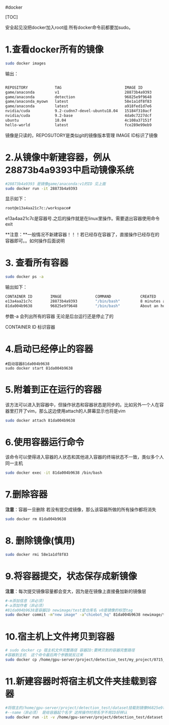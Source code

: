 #docker

[TOC]

安全起见没把docker加入root组  所有docker命令前都要加sudo。

# 1.查看docker所有的镜像

```bash
sudo docker images
```

输出：

```bash

REPOSITORY            TAG                            IMAGE ID            CREATED             SIZE
game/anaconda         v1                             28873b4a9393        About an hour ago   16.4GB
game/anaconda         detection                      96825e9f9648        4 hours ago         15GB
game/anaconda_myown   latest                         58e1a1df8f83        9 hours ago         8.51GB
game/anaconda         latest                         a918fed1d7e6        15 hours ago        9.26GB
nvidia/cuda           9.2-cudnn7-devel-ubuntu18.04   15184f310acf        2 weeks ago         2.88GB
nvidia/cuda           9.2-base                       4da0c7227dcf        2 weeks ago         137MB
ubuntu                18.04                          4c108a37151f        4 weeks ago         64.2MB
hello-world           latest                         fce289e99eb9        6 months ago        1.84kB

```

镜像是只读的，REPOSUTORY是类似git的镜像版本管理 IMAGE ID标识了镜像



# 2.从镜像中新建容器，例从28873b4a9393中启动镜像系统

```bash
#28873b4a9393 是镜像game/anaconda:v1的ID 见上面
sudo docker run -it 28873b4a9393 

```

显示如下：

```bash
root@e13a4aa21c7c:/workspace#
```

e13a4aa21c7c是容器号.之后的操作就是在linux里操作。需要退出容器使用命令exit

**注意：**一般情况不新建容器！！！若已经存在容器了，直接操作已经存在的容器即可。。如何操作后面说明

# 3. 查看所有容器

```bash
sudo docker ps -a
```

输出如下：

```bash
CONTAINER ID        IMAGE               COMMAND             CREATED             STATUS                        PORTS               NAMES
e13a4aa21c7c        28873b4a9393        "/bin/bash"         8 minutes ago       Exited (127) 19 seconds ago                       elated_mcclintock
81da004b9638        96825e9f9648        "/bin/bash"         About an hour ago   Exited (130) 19 minutes ago                       gifted_hugle

```

参数-a 会列出所有的容器 无论是后台运行还是停止了的

CONTAINER ID 标识容器

# 4.启动已经停止的容器

```
#启动容器81da004b9638
sudo docker start 81da004b9638
```

# 5.附着到正在运行的容器

该方法可以进入到容器中，但操作状态和容器状态是同步的。比如另外一个人在容器里打开了vim，那么这边使用attach的人屏幕显示也将是vim

```bash
sudo docker attach 81da004b9638
```



# 6.使用容器运行命令

该命令可以使得进入容器的人状态和其他进入容器的终端状态不一致，类似多个人同一主机

```bash
sudo docker exec -it 81da004b9638 /bin/bash
```



# 7.删除容器

**注意**：容器一旦删除 若没有提交成镜像，那么该容器所做的所有操作都将消失

```bash
sudo docker rm 81da004b9638
```

# 8. 删除镜像(慎用)

```bash
sudo docker rmi 58e1a1df8f83
```



# 9.将容器提交，状态保存成新镜像

**注意**：每次提交镜像容量都会变大，因为是在镜像上直接叠加新的镜像层

```bash
#-m添加信息（非必须）
#-a添加作者（非必须）
#81da004b9638是容器ID newimage/test是仓库名 v0是镜像的标签tag
sudo docker commit -m"new image" -a"chiebot_hq" 81da004b9638 newimage/test:v0
```



# 10.宿主机上文件拷贝到容器

```bash
# sudo docker cp 宿主机文件完整路径 容器ID:要拷贝到的容器完整路径
#容器到主机  这个命令最后两个参数就反过来
sudo docker cp /home/gpu-server/project/detection_test/my_project/0715_ag_1333x800/work_dirs/epoch_8.pth 917a830414c:/home/test_project/project

```



# 11.新建容器时将宿主机文件夹挂载到容器

```bash
#将宿主的/home/gpu-server/project/detection_test/dataset挂载到镜像96825e9f9648的/home/share
#--name（非必须） 是给容器起个名字 这样操作时用名字不用ID好辨认
sudo docker run -it -v /home/gpu-server/project/detection_test/dataset:/home/share --name test_detection 96825e9f9648

```

